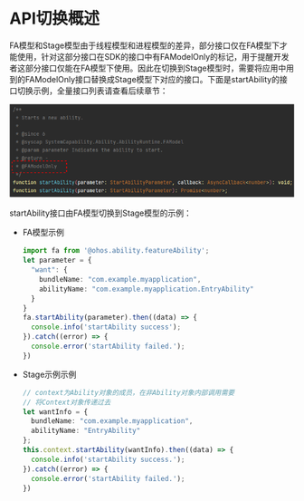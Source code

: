 # API切换概述


FA模型和Stage模型由于线程模型和进程模型的差异，部分接口仅在FA模型下才能使用，针对这部分接口在SDK的接口中有FAModelOnly的标记，用于提醒开发者这部分接口仅能在FA模型下使用。因此在切换到Stage模型时，需要将应用中用到的FAModelOnly接口替换成Stage模型下对应的接口。下面是startAbility的接口切换示例，全量接口列表请查看后续章节：

![api-switch-overview](figures/api-switch-overview.png)

startAbility接口由FA模型切换到Stage模型的示例：

- FA模型示例

  ```ts
  import fa from '@ohos.ability.featureAbility';
  let parameter = {
    "want": {
      bundleName: "com.example.myapplication",
      abilityName: "com.example.myapplication.EntryAbility"
    }
  }
  fa.startAbility(parameter).then((data) => {
    console.info('startAbility success');
  }).catch((error) => {
    console.error('startAbility failed.');
  })
  ```

- Stage示例示例

  ```ts
  // context为Ability对象的成员，在非Ability对象内部调用需要
  // 将Context对象传递过去
  let wantInfo = {
    bundleName: "com.example.myapplication",
    abilityName: "EntryAbility"
  };
  this.context.startAbility(wantInfo).then((data) => {
    console.info('startAbility success.');
  }).catch((error) => {
    console.error('startAbility failed.');
  })
  ```
